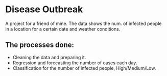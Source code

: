 # Disease Outbreak
  A project for a friend of mine. 
  The data shows the num. of infected people in a location for a certain date and weather conditions.

 ## The processes done:
  * Cleaning the data and preparing it.
  * Regression and forecasting the number of cases each day. 
  * Classification for the number of infected people, High/Medium/Low.

